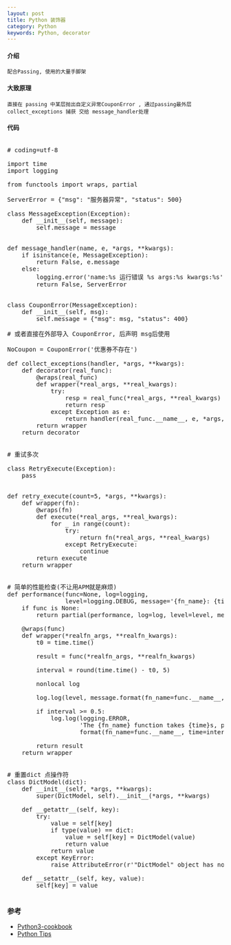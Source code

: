 ```yaml
---
layout: post
title: Python 装饰器
category: Python
keywords: Python, decorator
---
```


#### 介绍

	配合Passing, 使用的大量手脚架

#### 大致原理

    直接在 passing 中某层抛出自定义异常CouponError , 通过passing最外层 collect_exceptions 捕获 交给 message_handler处理


#### 代码

<pre class="prettyprint linenums">

# coding=utf-8

import time
import logging

from functools import wraps, partial

ServerError = {"msg": "服务器异常", "status": 500}

class MessageException(Exception):
    def __init__(self, message):
        self.message = message


def message_handler(name, e, *args, **kwargs):
    if isinstance(e, MessageException):
        return False, e.message
    else:
        logging.error('name:%s 运行错误 %s args:%s kwargs:%s' % (name, e, args, kwargs), exc_info=True)
        return False, ServerError


class CouponError(MessageException):
    def __init__(self, msg):
        self.message = {"msg": msg, "status": 400}

# 或者直接在外部导入 CouponError, 后声明 msg后使用

NoCoupon = CouponError('优惠券不存在')

def collect_exceptions(handler, *args, **kwargs):
    def decorator(real_func):
        @wraps(real_func)
        def wrapper(*real_args, **real_kwargs):
            try:
                resp = real_func(*real_args, **real_kwargs)
                return resp
            except Exception as e:
                return handler(real_func.__name__, e, *args, **kwargs)
        return wrapper
    return decorator


# 重试多次

class RetryExecute(Exception):
    pass


def retry_execute(count=5, *args, **kwargs):
    def wrapper(fn):
        @wraps(fn)
        def execute(*real_args, **real_kwargs):
            for _ in range(count):
                try:
                    return fn(*real_args, **real_kwargs)
                except RetryExecute:
                    continue
        return execute
    return wrapper


# 简单的性能检查(不让用APM就是麻烦)
def performance(func=None, log=logging,
                level=logging.DEBUG, message='{fn_name}: {time}'):
    if func is None:
        return partial(performance, log=log, level=level, message=message)

    @wraps(func)
    def wrapper(*realfn_args, **realfn_kwargs):
        t0 = time.time()

        result = func(*realfn_args, **realfn_kwargs)

        interval = round(time.time() - t0, 5)

        nonlocal log

        log.log(level, message.format(fn_name=func.__name__, time=interval))

        if interval >= 0.5:
            log.log(logging.ERROR,
                    'The {fn_name} function takes {time}s, please timely optimize.'.
                    format(fn_name=func.__name__, time=interval))

        return result
    return wrapper


# 重置dict 点操作符
class DictModel(dict):
    def __init__(self, *args, **kwargs):
        super(DictModel, self).__init__(*args, **kwargs)

    def __getattr__(self, key):
        try:
            value = self[key]
            if type(value) == dict:
                value = self[key] = DictModel(value)
                return value
            return value
        except KeyError:
            raise AttributeError(r'"DictModel" object has no attribute "%s"' % key)

    def __setattr__(self, key, value):
        self[key] = value

</pre>

### 参考

- [Python3-cookbook](http://python3-cookbook.readthedocs.io/zh_CN/latest/)
- [Python Tips](http://tips.pyhub.cc/zh/latest/)
